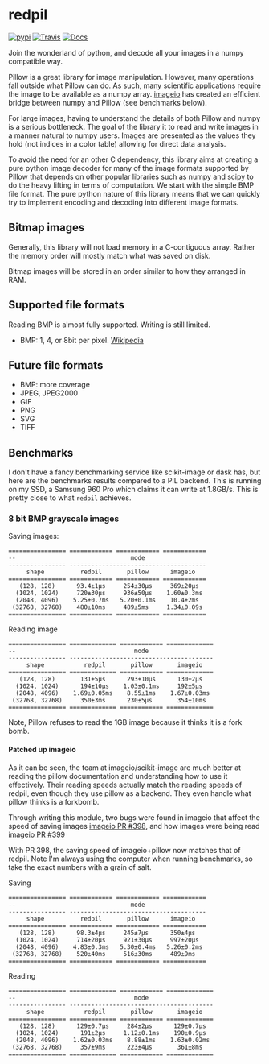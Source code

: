 # redpil

[![pypi](https://img.shields.io/pypi/v/redpil.svg)](https://pypi.python.org/pypi/redpil)
[![Travis](https://img.shields.io/travis/hmaarrfk/redpil.svg)](https://travis-ci.org/hmaarrfk/redpil)
[![Docs](https://readthedocs.org/projects/redpil/badge/?version=latest)](https://redpil.readthedocs.io/en/latest/?badge=latest)


Join the wonderland of python, and decode all your images in a numpy compatible
way.

Pillow is a great library for image manipulation. However, many operations fall
outside what Pillow can do. As such, many scientific applications require the
image to be available as a numpy array. [imageio](
https://github.com/imageio/imageio) has created an efficient bridge between
numpy and Pillow (see benchmarks below).

For large images, having to understand the details of both Pillow and numpy is a serious bottleneck.
The goal of the library it to read and write images in a manner natural to numpy
users. Images are presented as the values they hold (not indices in a color
table) allowing for direct data analysis.

To avoid the need for an other C dependency, this library aims at creating a pure 
python image decoder for many of the image formats supported by Pillow that depends
on other popular libraries such as numpy and scipy to do the heavy lifting in terms of
computation. We start with the simple BMP file format. The pure python nature of this
library means that we can quickly try to implement encoding and decoding into different 
image formats.


## Bitmap images
Generally, this library will not load memory in a C-contiguous array. Rather
the memory order will mostly match what was saved on disk.

Bitmap images will be stored in an order similar to how they arranged in
RAM.

## Supported file formats

Reading BMP is almost fully supported. Writing is still limited.

* BMP: 1, 4, or 8bit per pixel. [Wikipedia](https://en.wikipedia.org/wiki/BMP_file_format)

## Future file formats

* BMP: more coverage
* JPEG, JPEG2000
* GIF
* PNG
* SVG
* TIFF

## Benchmarks

I don't have a fancy benchmarking service like scikit-image or dask has, but
here are the benchmarks results compared to a PIL backend. This is running
on my SSD, a Samsung 960 Pro which claims it can write at 1.8GB/s. This is
pretty close to what `redpil` achieves.


### 8 bit BMP grayscale images

Saving images:
```
================ ============ ============ ============
--                                mode                 
---------------- --------------------------------------
     shape          redpil       pillow      imageio   
================ ============ ============ ============
   (128, 128)      93.4±1μs     254±30μs     369±20μs  
  (1024, 1024)     720±30μs     936±50μs    1.60±0.3ms
  (2048, 4096)    5.25±0.7ms   5.20±0.1ms    10.4±2ms  
 (32768, 32768)    480±10ms     489±5ms     1.34±0.09s
================ ============ ============ ============
```

Reading image
```
================ ============= ============ =============
--                                 mode                  
---------------- ----------------------------------------
     shape           redpil       pillow       imageio   
================ ============= ============ =============
   (128, 128)       131±5μs      293±10μs      130±2μs   
  (1024, 1024)      194±10μs    1.03±0.1ms     192±5μs   
  (2048, 4096)    1.69±0.05ms    8.55±1ms    1.67±0.03ms
 (32768, 32768)     350±3ms      230±5μs       354±10ms  
================ ============= ============ =============
```

Note, Pillow refuses to read the 1GB image because it thinks it is a fork bomb.

#### Patched up imageio

As it can be seen, the team at imageio/scikit-image are much better at reading
the pillow documentation and understanding how to use it effectively. Their
reading speeds actually match the reading speeds of redpil, even though they
use pillow as a backend. They even handle what pillow thinks is a forkbomb.

Through writing this module, two bugs were found in imageio that affect
the speed of saving images [imageio PR #398](
https://github.com/imageio/imageio/pull/398), and how images were being read
[imageio PR #399](
https://github.com/imageio/imageio/pull/399#issuecomment-433992314)

With PR 398, the saving speed of imageio+pillow now matches that of redpil.
Note I'm always using the computer when running benchmarks, so take the exact
numbers with a grain of salt.

Saving
```
================ ============ ============ ============
--                                mode                 
---------------- --------------------------------------
     shape          redpil       pillow      imageio   
================ ============ ============ ============
   (128, 128)      98.3±4μs     245±7μs      350±4μs   
  (1024, 1024)     714±20μs     921±30μs     997±20μs  
  (2048, 4096)    4.83±0.3ms   5.30±0.4ms   5.26±0.2ms
 (32768, 32768)    520±40ms     516±30ms     489±9ms   
================ ============ ============ ============
```

Reading
```
================ ============= ============ =============
--                                 mode                  
---------------- ----------------------------------------
     shape           redpil       pillow       imageio   
================ ============= ============ =============
   (128, 128)      129±0.7μs     284±2μs      129±0.7μs  
  (1024, 1024)      191±2μs     1.12±0.1ms    190±0.9μs  
  (2048, 4096)    1.62±0.03ms    8.88±1ms    1.63±0.02ms
 (32768, 32768)     357±9ms      223±4μs       361±8ms   
================ ============= ============ =============
```
